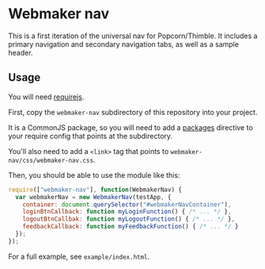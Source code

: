 # Webmaker nav

This is a first iteration of the universal nav for Popcorn/Thimble. It includes a primary navigation and secondary navigation tabs, as well as a sample header.

## Usage

You will need [requirejs][].

First, copy the `webmaker-nav` subdirectory of this repository into your project.

It is a CommonJS package, so you will need to add a [packages][]
directive to your require config that points at the subdirectory.

You'll also need to add a `<link>` tag that points to `webmaker-nav/css/webmaker-nav.css`.

Then, you should be able to use the module like this:

```javascript
require(["webmaker-nav"], function(WebmakerNav) {
  var webmakerNav = new WebmakerNav(testApp, {
    container: document.querySelector("#webmakerNavContainer"),
    loginBtnCallback: function myLoginFunction() { /* ... */ },
    logoutBtnCallbak: function myLogoutFunction() { /* ... */ },
    feedbackCallback: function myFeedbackFunction() { /* ... */ }
  });
});
```

For a full example, see `example/index.html`.

  [requirejs]: http://requirejs.org/
  [packages]: http://requirejs.org/docs/api.html#packages
